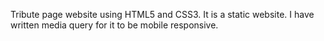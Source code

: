 Tribute page website using HTML5 and CSS3. It is a static website. I have written media query for it to be mobile responsive.


